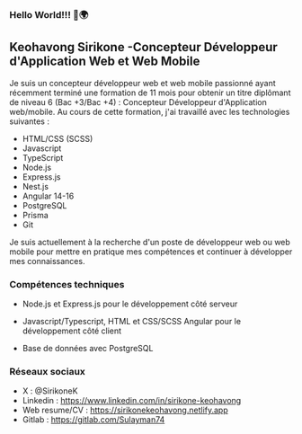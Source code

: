 ### Hello World!!! 👋🌍


## Keohavong Sirikone -Concepteur Développeur d'Application Web et Web Mobile
Je suis un concepteur développeur web et web mobile passionné ayant récemment terminé une formation de 11 mois pour obtenir un titre diplômant de niveau 6 (Bac +3/Bac +4) : Concepteur Développeur d'Application web/mobile. Au cours de cette formation, j'ai travaillé avec les technologies suivantes :

- HTML/CSS (SCSS)
- Javascript
- TypeScript
- Node.js
- Express.js
- Nest.js
- Angular 14-16
- PostgreSQL
- Prisma
- Git

Je suis actuellement à la recherche d'un poste de développeur web ou web mobile pour mettre en pratique mes compétences et continuer à développer mes connaissances.

### Compétences techniques
- Node.js et Express.js pour le développement côté serveur
- Javascript/Typescript, HTML et CSS/SCSS Angular pour le développement côté client

- Base de données avec PostgreSQL

### Réseaux sociaux
* X : @SirikoneK
* Linkedin : https://www.linkedin.com/in/sirikone-keohavong
* Web resume/CV : https://sirikonekeohavong.netlify.app
* Gitlab : https://gitlab.com/Sulayman74
